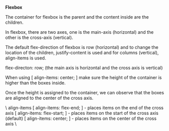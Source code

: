 <b>Flexbox</b>

The container for flexbox is the parent and the content inside are the children. 

In flexbox, there are two axes, one is the main-axis (horizontal) and the other is the cross-axis (vertical).

The default flex-direction of flexbox is row (horizontal) and to change the location of the children, 
justify-content is used and for columns (vertical), align-items is used.

flex-directon: row;  (the main axis is horizontal and the cross axis is vertical)

When using [ align-items: center; ] make sure the height of the container is higher than the boxes inside.

Once the height is assigned to the container, we can observe that the boxes are aligned to the center of
the cross axis.

\\ align-items 
[ align-items: flex-end; ] - places items on the end of the cross axis
[ align-items: flex-start; ] - places items on the start of the cross axis (default)
[ align-items: center; ] - places items on the center of the cross axis
\\
